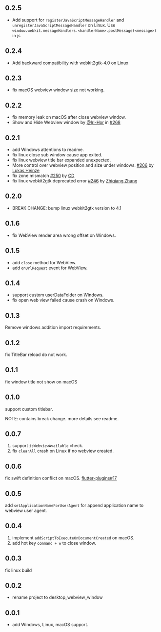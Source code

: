 ## 0.2.5

* Add support for `registerJavaScriptMessageHandler` and `unregisterJavaScriptMessageHandler` on
  Linux. Use `window.webkit.messageHandlers.<handlerName>.postMessage(<message>)` in js

## 0.2.4

* Add backward compatibility with webkit2gtk-4.0 on Linux

## 0.2.3

* fix macOS webview window size not working.

## 0.2.2

* fix memory leak on macOS after close webview window.
* Show and Hide Webview window by [@Iri-Hor](https://github.com/Iri-Hor)
  in [#268](https://github.com/MixinNetwork/flutter-plugins/pull/268)

## 0.2.1

* add Windows attentions to readme.
* fix linux close sub window cause app exited.
* fix linux webview title bar expanded unexpected.
* More control over webview position and size under
  windows. [#206](https://github.com/MixinNetwork/flutter-plugins/pull/206)
  by [Lukas Heinze](https://github.com/Iri-Hor)
* fix zone mismatch [#250](https://github.com/MixinNetwork/flutter-plugins/pull/250)
  by [CD](https://github.com/459217974)
* fix linux webkit2gtk deprecated
  error [#246](https://github.com/MixinNetwork/flutter-plugins/pull/246)
  by [Zhiqiang Zhang](https://github.com/zhangzqs)

## 0.2.0

* BREAK CHANGE: bump linux webkit2gtk version to 4.1

## 0.1.6

* fix WebView render area wrong offset on Windows.

## 0.1.5

* add `close` method for WebView.
* add `onUrlRequest` event for WebView.

## 0.1.4

* support custom userDataFolder on Windows.
* fix open web view failed cause crash on Windows.

## 0.1.3

Remove windows addition import requirements.

## 0.1.2

fix TitleBar reload do not work.

## 0.1.1

fix window title not show on macOS

## 0.1.0

support custom titlebar.

NOTE: contains break change. more details see readme.

## 0.0.7

1. support `isWebviewAvailable` check.
2. fix `clearAll` crash on Linux if no webview created.

## 0.0.6

fix swift definition conflict on
macOS.  [flutter-plugins#17](https://github.com/MixinNetwork/flutter-plugins/issues/17)

## 0.0.5

add `setApplicationNameForUserAgent` for append application name to webview user agent.

## 0.0.4

1. implement `addScriptToExecuteOnDocumentCreated` on macOS.
2. add hot key `command + w` to close window.

## 0.0.3

fix linux build

## 0.0.2

* rename project to desktop_webview_window

## 0.0.1

* add Windows, Linux, macOS support.
